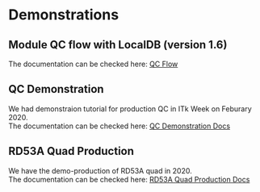 # Demonstrations

## Module QC flow with LocalDB (version 1.6)

The documentation can be checked here: [QC Flow](qcflow/flow.md)

## QC Demonstration

We had demonstraion tutorial for production QC in ITk Week on Feburary 2020.<br>
The documentation can be checked here: [QC Demonstration Docs](https://qc-demonstration.readthedocs.io/en/latest/database_demonstration_flow/)

## RD53A Quad Production

We have the demo-production of RD53A quad in 2020.<br>
The documentation can be checked here: [RD53A Quad Production Docs](https://rd53a-software-docs.readthedocs.io/en/latest/rd53a_demo_flow/)
